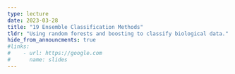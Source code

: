```yaml
---
type: lecture
date: 2023-03-28
title: "19 Ensemble Classification Methods"
tldr: "Using random forests and boosting to classify biological data."
hide_from_announcments: true
#links: 
#    - url: https://google.com
#      name: slides
---
```

